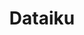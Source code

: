 ---
blog: https://blog.dataiku.com/
facebook: https://facebook.com/dataiku
linkedin: https://linkedin.com/company/dataiku
logohandle: dataiku
sort: dataiku
title: Dataiku
twitter: https://x.com/dataiku
website: https://www.dataiku.com/
youtube: https://youtube.com/dataiku
---
